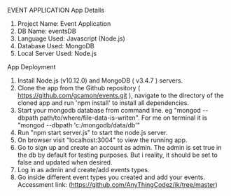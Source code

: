 EVENT APPLICATION
App Details
1) Project Name: Event Application
2) DB Name: eventsDB
3) Language Used: Javascript (Node.js)
4) Database Used: MongoDB
5) Local Server Used: Node.js

App Deployment
1) Install Node.js (v10.12.0) and MongoDB ( v3.4.7 ) servers.
2) Clone the app from the Github repository ( https://github.com/gcamon/events.git ), navigate to the directory of the cloned app and run 'npm install' to install all dependencies.
3) Start your mongodb database from command line. eg "mongod --dbpath path/to/where/file-data-is-writen". For me on terminal it is "mongod --dbpath 'c:/mongodb/data/db'"
4) Run "npm start server.js" to start the node.js server. 
5) On browser visit "localhost:3004" to view the running app.
6) Go to sign up and create an account as admin. The admin is set true in the db by default for testing purposes. But i reality, it should be set to false and updated when desired.
7) Log in as admin and create/add events types.
8) Go inside different event types you created and add your events.
Accessment link: (https://github.com/AnyThingCodez/ik/tree/master)

